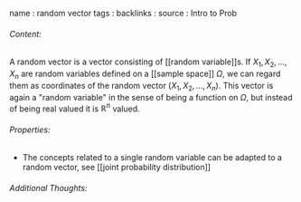 name : random vector
tags : 
backlinks : 
source : Intro to Prob

###### Content:
A random vector is a vector consisting of [[random variable]]s. If $X_1, X_2,...,X_n$ are random variables defined on a [[sample space]] $\Omega$, we can regard them as coordinates of the random vector $(X_1,X_2,...,X_n)$. This vector is again a "random variable" in the sense of being a function on $\Omega$, but instead of being real valued it is $\mathbb{R}^n$ valued.

###### Properties:
- The concepts related to a single random variable can be adapted to a random vector, see [[joint probability distribution]]

###### Additional Thoughts:
